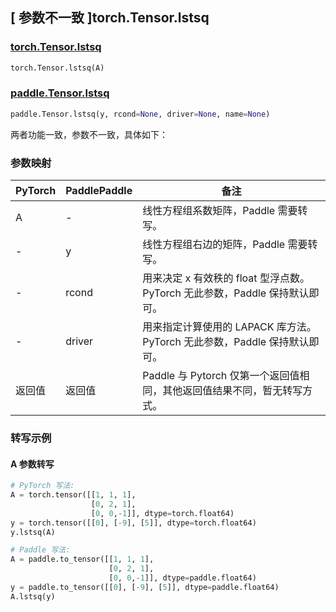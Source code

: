## [ 参数不一致 ]torch.Tensor.lstsq

### [torch.Tensor.lstsq](https://pytorch.org/docs/1.9.0/generated/torch.Tensor.lstsq.html?highlight=torch%20tensor%20lstsq#torch.Tensor.lstsq)

```python
torch.Tensor.lstsq(A)
```

### [paddle.Tensor.lstsq]()

```python
paddle.Tensor.lstsq(y, rcond=None, driver=None, name=None)
```

两者功能一致，参数不一致，具体如下：

### 参数映射

| PyTorch | PaddlePaddle | 备注                                                                                            |
| ------- | ------------ | ----------------------------------------------------------------------------------------------- |
| A       | -            | 线性方程组系数矩阵，Paddle 需要转写。                                                           |
| -       | y            | 线性方程组右边的矩阵，Paddle 需要转写。                                                         |
| -       | rcond        | 用来决定 x 有效秩的 float 型浮点数。PyTorch 无此参数，Paddle 保持默认即可。                     |
| -       | driver       | 用来指定计算使用的 LAPACK 库方法。PyTorch 无此参数，Paddle 保持默认即可。                       |
| 返回值  | 返回值       | Paddle 与 Pytorch 仅第一个返回值相同，其他返回值结果不同，暂无转写方式。 |

### 转写示例

#### A 参数转写

```python
# PyTorch 写法:
A = torch.tensor([[1, 1, 1],
                  [0, 2, 1],
                  [0, 0,-1]], dtype=torch.float64)
y = torch.tensor([[0], [-9], [5]], dtype=torch.float64)
y.lstsq(A)

# Paddle 写法:
A = paddle.to_tensor([[1, 1, 1],
                      [0, 2, 1],
                      [0, 0,-1]], dtype=paddle.float64)
y = paddle.to_tensor([[0], [-9], [5]], dtype=paddle.float64)
A.lstsq(y)
```
